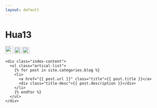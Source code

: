 ```yaml
---
layout: default
---
```


<body>
  <div class="index-wrapper">
    <div class="aside">
      <div class="info-card">
        <h1>Hua13</h1>
        <a href="http://blog.csdn.net/qq_17280755 target="_blank"><img src="http://blog.csdn.net/favicon.ico" alt="" width="25"/></a>
        <a href="https://www.douban.com/people/peihua13/" target="_blank"><img src="http://www.douban.com/favicon.ico" alt="" width="22"/></a>
        <a href="https://www.zhihu.com/people/peihua13/" target="_blank"><img src="https://www.zhihu.com/favicon.ico" alt="" width="22"/></a>
      </div>
      <div id="particles-js"></div>
    </div>

    <div class="index-content">
      <ul class="artical-list">
        {% for post in site.categories.blog %}
        <li>
          <a href="{{ post.url }}" class="title">{{ post.title }}</a>
          <div class="title-desc">{{ post.description }}</div>
        </li>
        {% endfor %}
      </ul>
    </div>
  </div>
</body>
